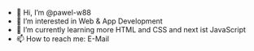 - 👋 Hi, I’m @pawel-w88
- 👀 I’m interested in Web & App Development
- 🌱 I’m currently learning more HTML and CSS and next ist JavaScript
- 📫 How to reach me: E-Mail


<!---
pawel-w88/pawel-w88 is a ✨ special ✨ repository because its `README.md` (this file) appears on your GitHub profile.
You can click the Preview link to take a look at your changes.
--->
